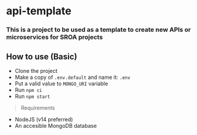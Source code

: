 # api-template

### This is a project to be used as a template to create new APIs or microservices for SROA projects

## How to use (Basic)

- Clone the project
- Make a copy of `.env.default` and name it: `.env`
- Put a valid value to `MONGO_URI` variable
- Run `npm ci`
- Run `npm start`

> Requirements

- NodeJS (v14 preferred)
- An accesible MongoDB database
